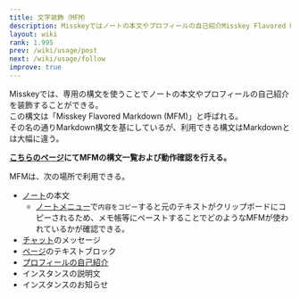 ```yaml
---
title: 文字装飾（MFM）
description: Misskeyではノートの本文やプロフィールの自己紹介Misskey Flavored Markdown (MFM)を使って文字を装飾できる。
layout: wiki
rank: 1.995
prev: /wiki/usage/post
next: /wiki/usage/follow
improve: true
---
```

Misskeyでは、専用の構文を使うことでノートの本文やプロフィールの自己紹介を装飾することができる。  
この構文は「Misskey Flavored Markdown (MFM)」と呼ばれる。  
その名の通りMarkdown構文を基にしているが、利用できる構文はMarkdownとは大幅に違う。

**[こちらのページ](https://yuzulia.xyz/@aqz/pages/mfm)にてMFMの構文一覧および動作確認を行える。**

MFMは、次の場所で利用できる。

- [ノート](post)の本文
  * [ノートメニュー](notemenu)で`内容をコピー`すると元のテキストがクリップボードにコピーされるため、メモ帳等にペーストすることでどのようなMFMが使われているかが確認できる。
- [チャット](messaging)のメッセージ
- [ページ](pages)のテキストブロック
- [プロフィールの自己紹介](profile)
- インスタンスの説明文
- インスタンスのお知らせ
